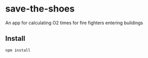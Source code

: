 # save-the-shoes
An app for calculating O2 times for fire fighters entering buildings

Install
---

`npm install`
